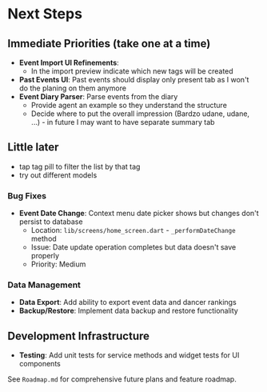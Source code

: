 # Next Steps

## Immediate Priorities (take one at a time)
- **Event Import UI Refinements**:
  - In the import preview indicate which new tags will be created
- **Past Events UI**: Past events should display only present tab as I won't do the planing on them anymore
- **Event Diary Parser**: Parse events from the diary
  - Provide agent an example so they understand the structure
  - Decide where to put the overall impression (Bardzo udane, udane, ...) - in future I may want to have separate summary tab

## Little later
- tap tag pill to filter the list by that tag
- try out different models

### Bug Fixes
- **Event Date Change**: Context menu date picker shows but changes don't persist to database
  - Location: `lib/screens/home_screen.dart` - `_performDateChange` method
  - Issue: Date update operation completes but data doesn't save properly
  - Priority: Medium

### Data Management
- **Data Export**: Add ability to export event data and dancer rankings
- **Backup/Restore**: Implement data backup and restore functionality

## Development Infrastructure
- **Testing**: Add unit tests for service methods and widget tests for UI components

See `Roadmap.md` for comprehensive future plans and feature roadmap.
